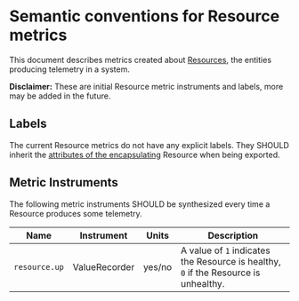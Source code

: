 # Semantic conventions for Resource metrics

This document describes metrics created about [Resources](../../resource/sdk.md), the entities
producing telemetry in a system. 

**Disclaimer:** These are initial Resource metric instruments and labels, more may be added
 in the future.

## Labels

The current Resource metrics do not have any explicit labels. They SHOULD inherit the [attributes
of the encapsulating](../../resource/semantic_conventions/README.md) Resource when being exported.

## Metric Instruments

The following metric instruments SHOULD be synthesized every time a Resource produces some
telemetry.

| Name                 | Instrument    | Units        | Description |
|----------------------|---------------|--------------|-------------|
| `resource.up` | ValueRecorder | yes/no | A value of `1` indicates the Resource is healthy, `0` if the Resource is unhealthy. |

